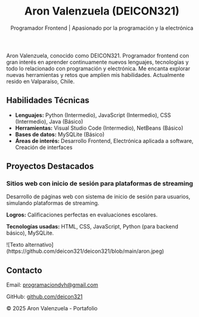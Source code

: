 
<body>
    <header>
        <h1>Aron Valenzuela (DEICON321)</h1>
        <p>Programador Frontend | Apasionado por la programación y la electrónica</p>
    </header>
    <section id="">
        <p>Aron Valenzuela, conocido como DEICON321. Programador frontend con gran interés en aprender continuamente nuevos lenguajes, tecnologías y todo lo relacionado con programación y electrónica. Me encanta explorar nuevas herramientas y retos que amplíen mis habilidades. Actualmente resido en Valparaíso, Chile.</p>
    </section>
    <section id="habilidades">
        <h2>Habilidades Técnicas</h2>
        <ul>
            <li><strong>Lenguajes:</strong> Python (Intermedio), JavaScript (Intermedio), CSS (Intermedio), Java (Básico)</li>
            <li><strong>Herramientas:</strong> Visual Studio Code (Intermedio), NetBeans (Básico)</li>
            <li><strong>Bases de datos:</strong> MySQLite (Básico)</li>
            <li><strong>Áreas de interés:</strong> Desarrollo Frontend, Electrónica aplicada a software, Creación de interfaces</li>
        </ul>
    </section>
    <section id="proyectos">
        <h2>Proyectos Destacados</h2>
        <h3>Sitios web con inicio de sesión para plataformas de streaming</h3>
        <p>Desarrollo de páginas web con sistema de inicio de sesión para usuarios, simulando plataformas de streaming.</p>
        <p><strong>Logros:</strong> Calificaciones perfectas en evaluaciones escolares.</p>
        <p><strong>Tecnologías usadas:</strong> HTML, CSS, JavaScript, Python (para backend básico), MySQLite.</p>
        ![Texto alternativo](https://github.com/deicon321/deicon321/blob/main/aron.jpeg)
    </section>
    <section id="contacto" class="contacto">
        <h2>Contacto</h2>
        <p>Email: <a href="mailto:programaciondvh@gmail.com">programaciondvh@gmail.com</a></p>
        <p>GitHub: <a href="https://github.com/deicon321" target="_blank">github.com/deicon321</a></p>
    </section>
    <footer>
        <p>&copy; 2025 Aron Valenzuela - Portafolio</p>
    </footer>
</body>
